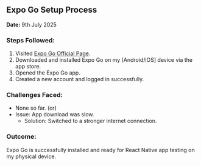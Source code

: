 ## Expo Go Setup Process

**Date:** 9th July 2025  

### Steps Followed:
1. Visited [Expo Go Official Page](https://expo.dev/go).
2. Downloaded and installed Expo Go on my [Android/iOS] device via the app store.
3. Opened the Expo Go app.
4. Created a new account and logged in successfully.

### Challenges Faced:
- None so far.
(or)
- Issue: App download was slow.
  - Solution: Switched to a stronger internet connection.

### Outcome:
Expo Go is successfully installed and ready for React Native app testing on my physical device.
